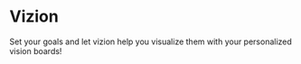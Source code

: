 # Vizion
Set your goals and let vizion help you visualize them with your personalized vision boards!
